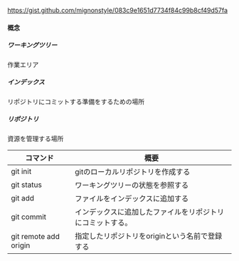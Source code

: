 https://gist.github.com/mignonstyle/083c9e1651d7734f84c99b8cf49d57fa
#### 概念
##### ワーキングツリー
作業エリア
##### インデックス
リポジトリにコミットする準備をするための場所
##### リポジトリ
資源を管理する場所   
 
| コマンド | 概要 |
|----|---- |
| git init | gitのローカルリポジトリを作成する |
| git status | ワーキングツリーの状態を参照する |
| git add | ファイルをインデックスに追加する |
| git commit | インデックスに追加したファイルをリポジトリにコミットする。 |
| git remote add origin <url> | 指定したリポジトリをoriginという名前で登録する |
